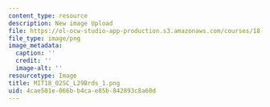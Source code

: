 ```yaml
---
content_type: resource
description: New image Upload
file: https://ol-ocw-studio-app-production.s3.amazonaws.com/courses/18-02sc-multivariable-calculus-fall-2010/4cae501e066bb4cae85b842893c8a60d_MIT18_02SC_L29Brds_1.png
file_type: image/png
image_metadata:
  caption: ''
  credit: ''
  image-alt: ''
resourcetype: Image
title: MIT18_02SC_L29Brds_1.png
uid: 4cae501e-066b-b4ca-e85b-842893c8a60d
---
```

